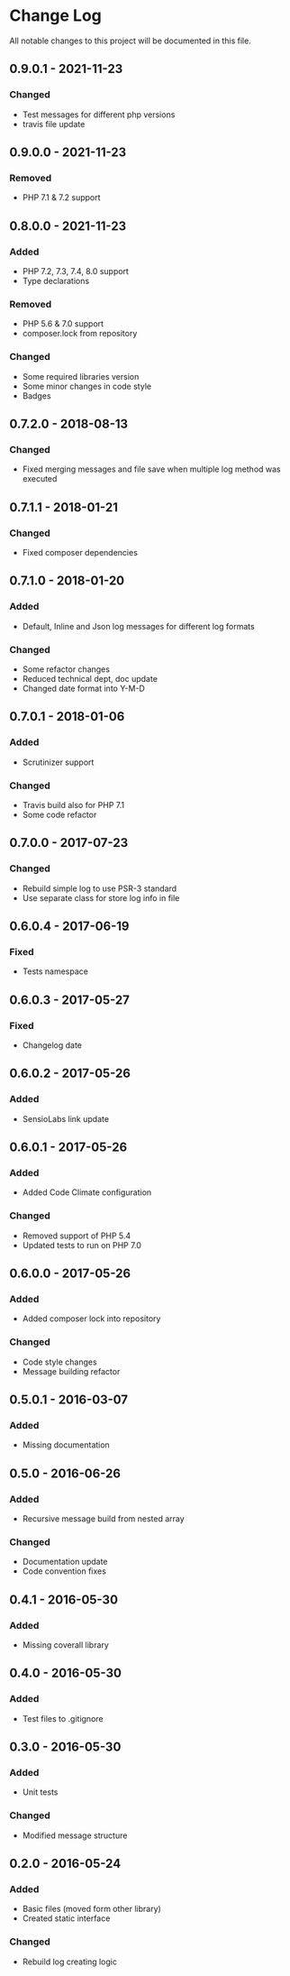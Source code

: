 # Change Log
All notable changes to this project will be documented in this file.

## 0.9.0.1 - 2021-11-23
### Changed
* Test messages for different php versions
* travis file update

## 0.9.0.0 - 2021-11-23
### Removed
* PHP 7.1 & 7.2 support

## 0.8.0.0 - 2021-11-23
### Added
* PHP 7.2, 7.3, 7.4, 8.0 support
* Type declarations
### Removed
* PHP 5.6 & 7.0 support
* composer.lock from repository
### Changed
* Some required libraries version
* Some minor changes in code style
* Badges

## 0.7.2.0 - 2018-08-13
### Changed
* Fixed merging messages and file save when multiple log method was executed

## 0.7.1.1 - 2018-01-21
### Changed
* Fixed composer dependencies

## 0.7.1.0 - 2018-01-20
### Added
* Default, Inline and Json log messages for different log formats
### Changed
* Some refactor changes
* Reduced technical dept, doc update
* Changed date format into Y-M-D

## 0.7.0.1 - 2018-01-06
### Added
* Scrutinizer support
### Changed
* Travis build also for PHP 7.1
* Some code refactor

## 0.7.0.0 - 2017-07-23
### Changed
* Rebuild simple log to use PSR-3 standard
* Use separate class for store log info in file

## 0.6.0.4 - 2017-06-19
### Fixed
* Tests namespace

## 0.6.0.3 - 2017-05-27
### Fixed
* Changelog date

## 0.6.0.2 - 2017-05-26
### Added
* SensioLabs link update

## 0.6.0.1 - 2017-05-26
### Added
* Added Code Climate configuration

### Changed
* Removed support of PHP 5.4
* Updated tests to run on PHP 7.0

## 0.6.0.0 - 2017-05-26
### Added
* Added composer lock into repository

### Changed
* Code style changes
* Message building refactor

## 0.5.0.1 - 2016-03-07
### Added
* Missing documentation

## 0.5.0 - 2016-06-26
### Added
* Recursive message build from nested array

### Changed
* Documentation update
* Code convention fixes

## 0.4.1 - 2016-05-30
### Added
* Missing coverall library

## 0.4.0 - 2016-05-30
### Added
* Test files to .gitignore

## 0.3.0 - 2016-05-30
### Added
* Unit tests

### Changed
* Modified message structure

## 0.2.0 - 2016-05-24
### Added
* Basic files (moved form other library)
* Created static interface

### Changed
* Rebuild log creating logic
